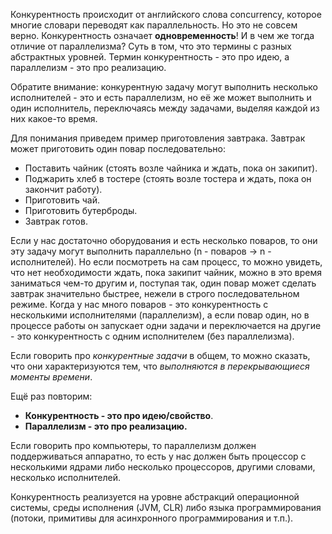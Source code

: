 Конкурентность происходит от английского слова concurrency, которое многие словари переводят как параллельность. Но это не совсем верно. Конкурентность означает **одновременность**! И в чем же тогда отличие от параллелизма? Суть в том, что это термины с разных абстрактных уровней. Термин конкурентность - это про идею, а параллелизм - это про реализацию.

Обратите внимание: конкурентную задачу могут выполнить несколько исполнителей - это и есть параллелизм, но её же может выполнить и один исполнитель, переключаясь между задачами, выделяя каждой из них какое-то время.

Для понимания приведем пример приготовления завтрака. Завтрак может приготовить один повар последовательно:

- Поставить чайник (стоять возле чайника и ждать, пока он закипит).
- Поджарить хлеб в тостере (стоять возле тостера и ждать, пока он закончит работу).
- Приготовить чай.
- Приготовить бутерброды.
- Завтрак готов.

Если у нас достаточно оборудования и есть несколько поваров, то они эту задачу могут выполнить параллельно (n - поваров -> n - исполнителей). Но если посмотреть на сам процесс, то можно увидеть, что нет необходимости ждать, пока закипит чайник, можно в это время заниматься чем-то другим и, поступая так, один повар может сделать завтрак значительно быстрее, нежели в строго последовательном режиме. Когда у нас много поваров - это конкурентность с несколькими исполнителями (параллелизм), а если повар один, но в процессе работы он запускает одни задачи и переключается на другие - это конкурентность с одним исполнителем (без параллелизма).

Если говорить про _конкурентные задачи_ в общем, то можно сказать, что они характеризуются тем, что _выполняются в перекрывающиеся моменты времени_.

Ещё раз повторим:

- **Конкурентность - это про идею/свойство**.
- **Параллелизм - это про реализацию.**

Если говорить про компьютеры, то параллелизм должен поддерживаться аппаратно, то есть у нас должен быть процессор с несколькими ядрами либо несколько процессоров, другими словами, несколько исполнителей.

Конкурентность реализуется на уровне абстракций операционной системы, среды исполнения (JVM, CLR) либо языка программирования (потоки, примитивы для асинхронного программирования и т.п.).